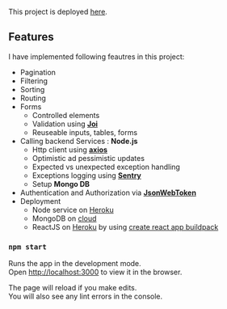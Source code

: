 This project is deployed [here](https://desolate-headland-28492.herokuapp.com/).

## Features

I have implemented following feautres in this project:
* Pagination
* Filtering
* Sorting
* Routing
* Forms
  * Controlled elements
  * Validation using **[Joi](https://www.npmjs.com/package/joi)**
  * Reuseable inputs, tables, forms
* Calling backend Services : **Node.js**
  * Http client using **[axios](https://github.com/axios/axios)**
  * Optimistic ad pessimistic updates
  * Expected vs unexpected exception handling
  * Exceptions logging using **[Sentry](https://www.npmjs.com/package/@sentry/browser)**
  * Setup **Mongo DB**
* Authentication and Authorization via **[JsonWebToken](https://jwt.io)**
* Deployment
  * Node service on [Heroku](https://dashboard.heroku.com)
  * MongoDB on [cloud](https://cloud.mongodb.com/)
  * ReactJS on [Heroku](https://dashboard.heroku.com) by using [create react app buildpack](https://github.com/mars/create-react-app-buildpack)
  

### `npm start`

Runs the app in the development mode.<br />
Open [http://localhost:3000](http://localhost:3000) to view it in the browser.

The page will reload if you make edits.<br />
You will also see any lint errors in the console.

